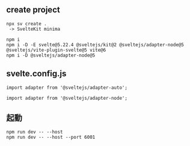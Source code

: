 ## create project
```
npx sv create .
 -> SvelteKit minima

npm i
npm i -D -E svelte@5.22.4 @sveltejs/kit@2 @sveltejs/adapter-node@5 @sveltejs/vite-plugin-svelte@5 vite@6
npm i -D @sveltejs/adapter-node@5
```


## svelte.config.js
```
import adapter from '@sveltejs/adapter-auto';

import adapter from '@sveltejs/adapter-node';
```


## 起動
```
npm run dev -- --host
npm run dev -- --host --port 6001
```
